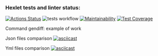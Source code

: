 ### Hexlet tests and linter status:

[![Actions Status](https://github.com/KindProgrammer/frontend-project-46/actions/workflows/hexlet-check.yml/badge.svg)](https://github.com/KindProgrammer/frontend-project-46/actions)
![tests workflow](https://github.com/KindProgrammer/frontend-project-46/actions/workflows/make-tests.yml/badge.svg)
[![Maintainability](https://api.codeclimate.com/v1/badges/26f0ad1e07b09765e15c/maintainability)](https://codeclimate.com/github/KindProgrammer/frontend-project-46/maintainability)
[![Test Coverage](https://api.codeclimate.com/v1/badges/26f0ad1e07b09765e15c/test_coverage)](https://codeclimate.com/github/KindProgrammer/frontend-project-46/test_coverage)

Command gendiff: example of work

Json files comparison
[![asciicast](https://asciinema.org/a/BOrDxBxACCcGr7SS6ON5c2gDV.svg)](https://asciinema.org/a/BOrDxBxACCcGr7SS6ON5c2gDV)

Yml files comparison
[![asciicast](https://asciinema.org/a/MchWkTTDOW17IvHNfS004Sv3u.svg)](https://asciinema.org/a/MchWkTTDOW17IvHNfS004Sv3u)
